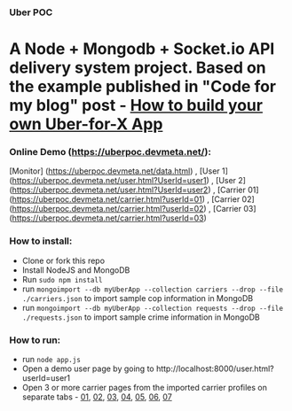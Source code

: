 ### Uber POC

# A Node + Mongodb + Socket.io API delivery system project. Based on the example published in "Code for my blog" post - [How to build your own Uber-for-X App](https://medium.freecodecamp.com/how-to-build-your-own-uber-for-x-app-33237955e253#.hhddn3s2m)

### Online Demo (https://uberpoc.devmeta.net/):

[Monitor] (https://uberpoc.devmeta.net/data.html)
, [User 1] (https://uberpoc.devmeta.net/user.html?UserId=user1)
, [User 2] (https://uberpoc.devmeta.net/user.html?UserId=user2)
, [Carrier 01] (https://uberpoc.devmeta.net/carrier.html?userId=01)
, [Carrier 02] (https://uberpoc.devmeta.net/carrier.html?userId=02)
, [Carrier 03] (https://uberpoc.devmeta.net/carrier.html?userId=03)

### How to install:

- Clone or fork this repo
- Install NodeJS and MongoDB
- Run `sudo npm install`
- run `mongoimport --db myUberApp --collection carriers --drop --file ./carriers.json` to import sample cop information in MongoDB
- run `mongoimport --db myUberApp --collection requests --drop --file ./requests.json` to import sample crime information in MongoDB

### How to run: 

- run `node app.js`
- Open a demo user page by going to http://localhost:8000/user.html?userId=user1
- Open 3 or more carrier pages from the imported carrier profiles on separate tabs - [01](http://localhost:8000/carrier.html?userId=01), [02](http://localhost:8000/carrier.html?userId=02), [03](http://localhost:8000/carrier.html?userId=03), [04](http://localhost:8000/carrier.html?userId=04), [05](http://localhost:8000/carrier.html?userId=05), [06](http://localhost:8000/carrier.html?userId=06), [07](http://localhost:8000/carrier.html?userId=07)